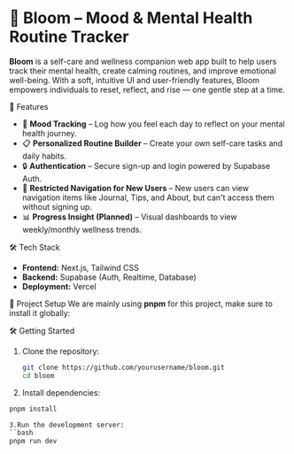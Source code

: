 # 🌸 Bloom – Mood & Mental Health Routine Tracker

**Bloom** is a self-care and wellness companion web app built to help users track their mental health, create calming routines, and improve emotional well-being. With a soft, intuitive UI and user-friendly features, Bloom empowers individuals to reset, reflect, and rise — one gentle step at a time.

🌟 Features
- 🧠 **Mood Tracking** – Log how you feel each day to reflect on your mental health journey.
- 📋 **Personalized Routine Builder** – Create your own self-care tasks and daily habits.
- 🔒 **Authentication** – Secure sign-up and login powered by Supabase Auth.
- 🛑 **Restricted Navigation for New Users** – New users can view navigation items like Journal, Tips, and About, but can't access them without signing up.
- 📊 **Progress Insight (Planned)** – Visual dashboards to view weekly/monthly wellness trends.


🛠 Tech Stack
- **Frontend:** Next.js, Tailwind CSS
- **Backend:** Supabase (Auth, Realtime, Database)
- **Deployment:** Vercel

🚀 Project Setup
We are mainly using **pnpm** for this project, make sure to install it globally:

🛠️ Getting Started

1. Clone the repository:
   ```bash
   git clone https://github.com/yourusername/bloom.git
   cd bloom

2. Install dependencies:
```bash
pnpm install

3.Run the development server:
``bash
pnpm run dev


